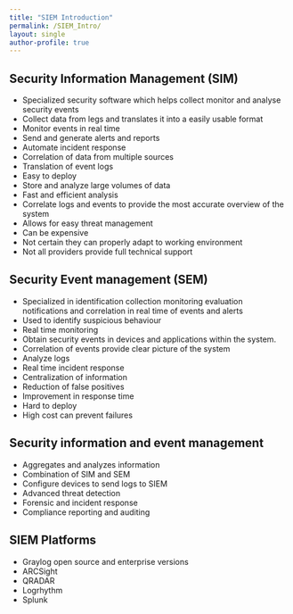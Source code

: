 ```yaml
---
title: "SIEM Introduction"
permalink: /SIEM_Intro/
layout: single
author-profile: true
---
```


## Security Information Management (SIM)
- Specialized security software which helps collect monitor and analyse security events
- Collect data from legs and translates it into a easily usable format
- Monitor events in real time
- Send and generate alerts and reports
- Automate incident response
- Correlation of data from multiple sources
- Translation of event logs
- Easy to deploy
- Store and analyze large volumes of data
- Fast and efficient analysis
- Correlate logs and events to provide the most accurate overview of the system
- Allows for easy threat management
- Can be expensive
- Not certain they can properly adapt to working environment
- Not all providers provide full technical support

## Security Event management (SEM)
- Specialized in identification collection monitoring evaluation notifications and correlation in real time of events and alerts
- Used to identify suspicious behaviour
- Real time monitoring
- Obtain security events in devices and applications within the system.
- Correlation of events provide clear picture of the system
- Analyze logs
- Real time incident response
- Centralization of information
- Reduction of false positives
- Improvement in response time
- Hard to deploy
- High cost can prevent failures

## Security information and event management
- Aggregates and analyzes information
- Combination of SIM and SEM
- Configure devices to send logs to SIEM 
- Advanced threat detection
- Forensic and incident response
- Compliance reporting and auditing

## SIEM Platforms
- Graylog  open source and enterprise versions
- ARCSight
- QRADAR
- Logrhythm
- Splunk
